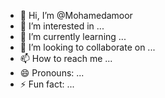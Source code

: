 - 👋 Hi, I’m @Mohamedamoor
- 👀 I’m interested in ...
- 🌱 I’m currently learning ...
- 💞️ I’m looking to collaborate on ...
- 📫 How to reach me ...
- 😄 Pronouns: ...
- ⚡ Fun fact: ...

<!---
Mohamedamoor/Mohamedamoor is a ✨ special ✨ repository because its `README.md` (this file) appears on your GitHub profile.
You can click the Preview link to take a look at your changes.
--->
